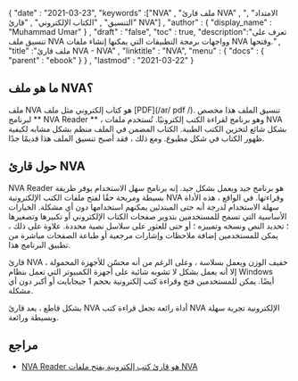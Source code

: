 {
  "date" : "2021-03-23",
  "keywords" :["NVA" , "ملف قارئ NVA" , "الامتداد" , "التنسيق" , "الكتاب الإلكتروني" , "قارئ NVA"] ,
  "author" : {
    "display_name" : "Muhammad Umar"
} ,
  "draft" : "false",
  "toc" : true,
  "description":"تعرف على تنسيق ملف NVA وواجهات برمجة التطبيقات التي يمكنها إنشاء ملفات NVA وفتحها." ,
  "title" :"ملف قارئ NVA - NVA" ,
  "linktitle" : "NVA",
  "menu" : {
    "docs" : {
      "parent" : "ebook"
}
} ,
  "lastmod" : "2021-03-22"
}

## ما هو ملف NVA؟
ملف NVA هو كتاب إلكتروني مثل ملف [PDF](/ar/ pdf /). تنسيق الملف هذا مخصص لبرنامج ** NVA Reader ** ، وهو برنامج لقراءة الكتب إلكترونيًا. تُستخدم ملفات NVA بشكل شائع لتخزين الكتب الطبية. الكتاب المضمن في الملف منظم بشكل مشابه لكيفية ظهور الكتاب في شكل مطبوع. ومع ذلك ، فقد أصبح تنسيق الملف هذا قديمًا جدًا.

## حول قارئ NVA

NVA Reader هو برنامج جيد ويعمل بشكل جيد. إنه برنامج سهل الاستخدام يوفر طريقة بسيطة ومريحة حقًا لفتح ملفات الكتب الإلكترونية NVA وقراءتها. في الواقع ، هذه الأداة سهلة الاستخدام لدرجة أنه حتى المبتدئين يمكنهم استخدامها دون أي مشكلة. الخيارات الأساسية التي تسمح للمستخدمين بتدوير صفحات الكتاب الإلكتروني أو تكبيرها وتصغيرها ؛ تحديد النص ونسخه وتمييزه ؛ أو حتى للعثور على سلاسل نصية محددة. علاوة على ذلك ، يمكن للمستخدمين إضافة ملاحظات وإشارات مرجعية أو طباعة الصفحات مباشرة من تطبيق البرنامج هذا.

قارئ NVA خفيف الوزن ويعمل بسلاسة ، وعلى الرغم من أنه محسّن للأجهزة المحمولة ، إلا أنه يعمل بشكل لا تشوبه شائبة على أجهزة الكمبيوتر التي تعمل بنظام Windows أيضًا. يمكن للمستخدمين فتح وقراءة كتب إلكترونية بحجم 1 جيجابايت أو أكبر دون أي مشكلة.

بشكل قاطع ، يعد قارئ NVA أداة رائعة تجعل قراءة كتب NVA الإلكترونية تجربة سهلة وبسيطة ورائعة.

## مراجع

* [NVA Reader هو قارئ كتب إلكترونية يفتح ملفات NVA](https://nva-reader.informer.com/1.0/)


